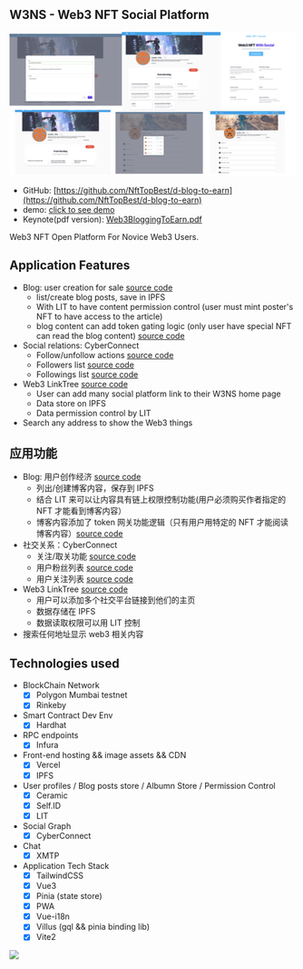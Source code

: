 ## W3NS - Web3 NFT Social Platform

<img src="./screenshot.png" />

* GitHub: [https://github.com/NftTopBest/d-blog-to-earn](https://github.com/NftTopBest/d-blog-to-earn)
* demo: [click to see demo](https://dev.web3nft.social/0xC6E58fb4aFFB6aB8A392b7CC23CD3feF74517F6C/blog)
* Keynote(pdf version): [Web3BloggingToEarn.pdf](./Web3BloggingToEarn.pdf)

Web3 NFT Open Platform For Novice Web3 Users.

## Application Features

* Blog: user creation for sale [source code](https://github.com/NftTopBest/d-blog-to-earn/blob/main/src/components/web3/nft/article/Form.vue)
  * list/create blog posts, save in IPFS
  * With LIT to have content permission control (user must mint poster's NFT to have access to the article)
  * blog content can add token gating logic (only user have special NFT can read the blog content) [source code](https://github.com/NftTopBest/d-blog-to-earn/blob/main/src/pages/web3nft.social/%5BuserWalletAddress%5D/blog/%5Bid%5D.vue)
* Social relations: CyberConnect
  * Follow/unfollow actions [source code](https://github.com/NftTopBest/d-blog-to-earn/blob/main/src/components/web3/nft/btn/Follow.vue)
  * Followers list  [source code](https://github.com/NftTopBest/d-blog-to-earn/blob/main/src/components/web3/nft/dialog/relationshipList.vue)
  * Followings list [source code](https://github.com/NftTopBest/d-blog-to-earn/blob/main/src/components/web3/nft/dialog/relationshipList.vue)
* Web3 LinkTree  [source code](https://github.com/NftTopBest/d-blog-to-earn/blob/main/src/pages/web3nft.social/settings/Web3Home.vue)
  * User can add many social platform link to their W3NS home page
  * Data store on IPFS
  * Data permission control by LIT
* Search any address to show the Web3 things

## 应用功能

* Blog: 用户创作经济 [source code](https://github.com/NftTopBest/d-blog-to-earn/blob/main/src/components/web3/nft/article/Form.vue)
  * 列出/创建博客内容，保存到 IPFS
  * 结合 LIT 来可以让内容具有链上权限控制功能(用户必须购买作者指定的 NFT 才能看到博客内容）
  * 博客内容添加了 token 网关功能逻辑（只有用户用特定的 NFT 才能阅读博客内容）[source code](https://github.com/NftTopBest/d-blog-to-earn/blob/main/src/pages/web3nft.social/%5BuserWalletAddress%5D/blog/%5Bid%5D.vue)
* 社交关系：CyberConnect
  * 关注/取关功能 [source code](https://github.com/NftTopBest/d-blog-to-earn/blob/main/src/components/web3/nft/btn/Follow.vue)
  * 用户粉丝列表 [source code](https://github.com/NftTopBest/d-blog-to-earn/blob/main/src/components/web3/nft/dialog/relationshipList.vue)
  * 用户关注列表 [source code](https://github.com/NftTopBest/d-blog-to-earn/blob/main/src/components/web3/nft/dialog/relationshipList.vue)
* Web3 LinkTree [source code](https://github.com/NftTopBest/d-blog-to-earn/blob/main/src/pages/web3nft.social/settings/Web3Home.vue)
  * 用户可以添加多个社交平台链接到他们的主页
  * 数据存储在 IPFS
  * 数据读取权限可以用 LIT 控制
* 搜索任何地址显示 web3 相关内容

## Technologies used

* BlockChain Network
  * [x] Polygon Mumbai testnet
  * [x] Rinkeby
* Smart Contract Dev Env
  * [x] Hardhat
* RPC endpoints
  * [x] Infura
* Front-end hosting && image assets && CDN
  * [x] Vercel
  * [x] IPFS
* User profiles / Blog posts store / Albumn Store / Permission Control
  * [x] Ceramic
  * [x] Self.ID
  * [x] LIT
* Social Graph
  * [x] CyberConnect
* Chat
  * [x] XMTP
* Application Tech Stack
  * [x] TailwindCSS
  * [x] Vue3
  * [x] Pinia (state store)
  * [x] PWA
  * [x] Vue-i18n
  * [x] Villus (gql && pinia binding lib)
  * [x] Vite2

<img src="./screenshot-2.png" />
